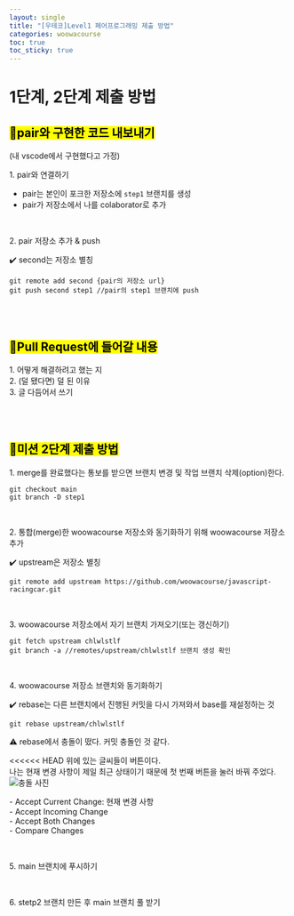 ```yaml
---
layout: single
title: "[우테코]Level1 페어프로그래밍 제출 방법"
categories: woowacourse
toc: true
toc_sticky: true
---
```


# 1단계, 2단계 제출 방법

## <mark class="pink">📝pair와 구현한 코드 내보내기</mark>

(내 vscode에서 구현했다고 가정)

1\. pair와 연결하기

- pair는 본인이 포크한 저장소에 `step1` 브랜치를 생성
- pair가 저장소에서 나를 colaborator로 추가

<br>

2\. pair 저장소 추가 & push

✔️ second는 저장소 별칭

```
git remote add second {pair의 저장소 url}
git push second step1 //pair의 step1 브랜치에 push
```

<br>
<br>

## <mark class="pink">📝Pull Request에 들어갈 내용</mark>

1\. 어떻게 해결하려고 했는 지  
2\. (덜 됐다면) 덜 된 이유  
3\. 글 다듬어서 쓰기

<br>
<br>

## <mark class="pink">📝미션 2단계 제출 방법</mark>

1\. merge를 완료했다는 통보를 받으면 브랜치 변경 및 작업 브랜치 삭제(option)한다.

```
git checkout main
git branch -D step1
```

<br>

2\. 통합(merge)한 woowacourse 저장소와 동기화하기 위해 woowacourse 저장소 추가

✔️ upstream은 저장소 별칭

```
git remote add upstream https://github.com/woowacourse/javascript-racingcar.git
```

<br>

3\. woowacourse 저장소에서 자기 브랜치 가져오기(또는 갱신하기)

```
git fetch upstream chlwlstlf
git branch -a //remotes/upstream/chlwlstlf 브랜치 생성 확인
```

<br>

4\. woowacourse 저장소 브랜치와 동기화하기

✔️ rebase는 다른 브랜치에서 진행된 커밋을 다시 가져와서 base를 재설정하는 것

```
git rebase upstream/chlwlstlf
```

<div class="blue-box">
  <p>
    <p>⚠️ rebase에서 충돌이 떴다. 커밋 충돌인 것 같다.</p>
    <div><<<<<< HEAD 위에 있는 글씨들이 버튼이다.</div>
    <div>나는 현재 변경 사항이 제일 최근 상태이기 때문에 첫 번째 버튼을 눌러 바꿔 주었다.</div>
    <img src="https://github.com/chlwlstlf/data/assets/63334368/fe91d4a4-de41-4baf-952d-bad4c4ca40c1" alt="충돌 사진"/>
  </p>
  <p>
    <div>- Accept Current Change: 현재 변경 사항</div>
    <div>- Accept Incoming Change</div>
    <div>- Accept Both Changes</div>
    <div>- Compare Changes</div>
  </p>
</div>

<br>

5\. main 브랜치에 푸시하기

<br>

6\. stetp2 브랜치 만든 후 main 브랜치 풀 받기
